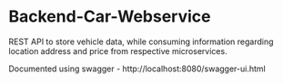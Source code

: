 # Backend-Car-Webservice

REST API to store vehicle data, while consuming information regarding location address and price from respective microservices. 

Documented using swagger - http://localhost:8080/swagger-ui.html
